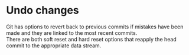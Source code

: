# Undo changes

Git has options to revert back to previous commits if mistakes have been made and they are linked to the most recent commits. <br />
There are both soft reset and hard reset options that reapply the head commit to the appropriate data stream.
